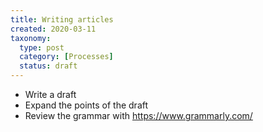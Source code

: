 ```yaml
---
title: Writing articles
created: 2020-03-11
taxonomy:
  type: post
  category: [Processes]
  status: draft
---
```


* Write a draft
* Expand the points of the draft
* Review the grammar with https://www.grammarly.com/
